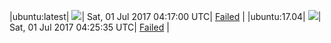 |ubuntu:latest| ![](https://cdn.rawgit.com/Neilpang/acmetest/master/status/ubuntu-latest.svg?1498882620)| Sat, 01 Jul 2017 04:17:00 UTC| [Failed](https://github.com/Neilpang/acmetest/blob/master/logs/ubuntu-latest.out) |
|ubuntu:17.04| ![](https://cdn.rawgit.com/Neilpang/acmetest/master/status/ubuntu-17.04.svg?1498883135)| Sat, 01 Jul 2017 04:25:35 UTC| [Failed](https://github.com/Neilpang/acmetest/blob/master/logs/ubuntu-17.04.out) |
